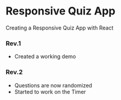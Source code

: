 # Responsive Quiz App
 Creating a Responsive Quiz App with React

<h3>Rev.1</h3> 
<ul> 
    <li>Created a working demo</li>
</ul>

<h3>Rev.2</h3>
<ul>
    <li>Questions are now randomized</li>
    <li>Started to work on the Timer </li>

